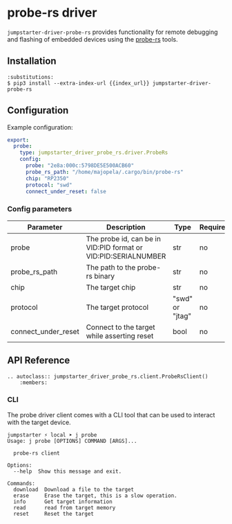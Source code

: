 # probe-rs driver

`jumpstarter-driver-probe-rs` provides functionality for remote debugging and
flashing of embedded devices using the [probe-rs](https://probe.rs) tools.

## Installation

```{code-block} console
:substitutions:
$ pip3 install --extra-index-url {{index_url}} jumpstarter-driver-probe-rs
```

## Configuration

Example configuration:

```yaml
export:
  probe:
    type: jumpstarter_driver_probe_rs.driver.ProbeRs
    config:
      probe: "2e8a:000c:5798DE5E500ACB60"
      probe_rs_path: "/home/majopela/.cargo/bin/probe-rs"
      chip: "RP2350"
      protocol: "swd"
      connect_under_reset: false
```

### Config parameters

| Parameter           | Description                                                    | Type            | Required | Default  |
| ------------------- | -------------------------------------------------------------- | --------------- | -------- | -------- |
| probe               | The probe id, can be in VID:PID format or VID:PID:SERIALNUMBER | str             | no       |          |
| probe_rs_path       | The path to the probe-rs binary                                | str             | no       | probe-rs |
| chip                | The target chip                                                | str             | no       |          |
| protocol            | The target protocol                                            | "swd" or "jtag" | no       |          |
| connect_under_reset | Connect to the target while asserting reset                    | bool            | no       | false    |

## API Reference

```{eval-rst}
.. autoclass:: jumpstarter_driver_probe_rs.client.ProbeRsClient()
    :members:
```

### CLI

The probe driver client comes with a CLI tool that can be used to interact with
the target device.

```
jumpstarter ⚡ local ➤ j probe
Usage: j probe [OPTIONS] COMMAND [ARGS]...

  probe-rs client

Options:
  --help  Show this message and exit.

Commands:
  download  Download a file to the target
  erase     Erase the target, this is a slow operation.
  info      Get target information
  read      read from target memory
  reset     Reset the target
```

